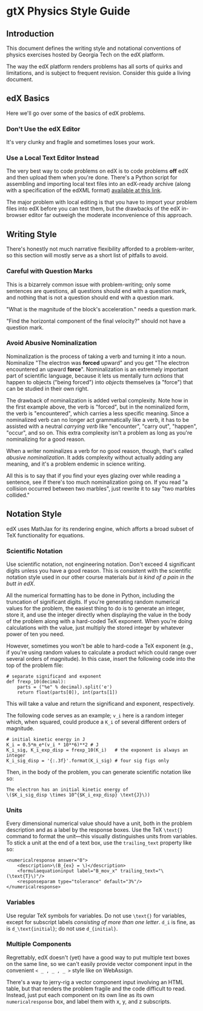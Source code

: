 # gtX Physics Style Guide

## Introduction

This document defines the writing style and notational conventions of physics exercises hosted by Georgia Tech on the edX platform.

The way the edX platform renders problems has all sorts of quirks and limitations, and is subject to frequent revision. Consider this guide a living document.

## edX Basics

Here we'll go over some of the basics of edX problems.

### Don't Use the edX Editor

It's very clunky and fragile and sometimes loses your work.

### Use a Local Text Editor Instead

The very best way to code problems on edX is to code problems **off** edX and then upload them when you're done. There's a Python script for assembling and importing local text files into an edX-ready archive (along with a specification of the edXML format) [available at this link](https://github.gatech.edu/sdouglas6/gtx-library-export).

The major problem with local editing is that you have to import your problem files into edX before you can test them, but the drawbacks of the edX in-browser editor far outweigh the moderate inconvenience of this approach.

## Writing Style

There's honestly not much narrative flexibility afforded to a problem-writer, so this section will mostly serve as a short list of pitfalls to avoid.

### Careful with Question Marks

This is a bizarrely common issue with problem-writing; only some sentences are questions, all questions should end with a question mark, and nothing that is not a question should end with a question mark.

"What is the magnitude of the block's acceleration." needs a question mark.

"Find the horizontal component of the final velocity?" should not have a question mark.

### Avoid Abusive Nominalization

Nominalization is the process of taking a verb and turning it into a noun. Nominalize "The electron was **forced** upward" and you get "The electron encountered an upward **force**". Nominalization is an extremely important part of scientific language, because it lets us mentally turn *actions* that happen to objects ("being forced") into *objects* themselves (a "force") that can be studied in their own right.

The drawback of nominalization is added verbal complexity. Note how in the first example above, the verb is "forced", but in the nominalized form, the verb is "encountered", which carries a less specific meaning. Since a nominalized verb can no longer act grammatically like a verb, it has to be assisted with a neutral *carrying verb* like "encounter", "carry out", "happen", "occur", and so on. This extra complexity isn't a problem as long as you're nominalizing for a good reason.

When a writer nominalizes a verb for no good reason, though, that's called *abusive nominalization*. It adds complexity without actually adding any meaning, and it's a problem endemic in science writing.

All this is to say that if you find your eyes glazing over while reading a sentence, see if there's too much nominalization going on. If you read "a collision occurred between two marbles", just rewrite it to say "two marbles collided."

## Notation Style

edX uses MathJax for its rendering engine, which afforts a broad subset of TeX functionality for equations.

### Scientific Notation

Use scientific notation, not engineering notation. Don't exceed 4 significant digits unless you have a good reason. This is consistent with the scientific notation style used in our other course materials *but is kind of a pain in the butt in edX*.

All the numerical formatting has to be done in Python, including the truncation of significant digits. If you're generating random numerical values for the problem, the easiest thing to do is to generate an integer, store it, and use the integer directly when displaying the value in the body of the problem along with a hard-coded TeX exponent. When you're doing calculations with the value, just multiply the stored integer by whatever power of ten you need.

However, sometimes you won't be able to hard-code a TeX exponent (e.g., if you're using random values to calculate a product which could range over several orders of magnitude). In this case, insert the following code into the top of the problem file:

	# separate significand and exponent
	def frexp_10(decimal):
		parts = ("%e" % decimal).split('e')
		return float(parts[0]), int(parts[1])

This will take a value and return the significand and exponent, respectively.

The following code serves as an example; `v_i` here is a random integer which, when squared, could produce a `K_i` of several different orders of magnitude.

	# initial kinetic energy in J
	K_i = 0.5*m_e*(v_i * 10**6)**2 # J
	K_i_sig, K_i_exp_disp = frexp_10(K_i)   # the exponent is always an integer
	K_i_sig_disp = '{:.3f}'.format(K_i_sig) # four sig figs only
	
Then, in the body of the problem, you can generate scientific notation like so:

	The electron has an initial kinetic energy of
	\($K_i_sig_disp \times 10^{$K_i_exp_disp} \text{J}\))
	
### Units

Every dimensional numerical value should have a unit, both in the problem description and as a label by the response boxes. Use the TeX `\text{}` command to format the unit—this visually distinguishes units from variables. To stick a unit at the end of a text box, use the `trailing_text` property like so:

	<numericalresponse answer="0">
		<description>\(B_{ex} = \)</description>
		<formulaequationinput label="B_mov_x" trailing_text="\(\text{T}\)"/>
		<responseparam type="tolerance" default="3%"/>
	</numericalresponse>
	
### Variables

Use regular TeX symbols for variables. Do not use `\text{}` for variables, except for subscript labels *consisting of more than one letter*. `d_i` is fine, as is `d_\text{initial}`; do not use `d_{initial}`.

### Multiple Components

Regrettably, edX doesn't (yet) have a good way to put multiple text boxes on the same line, so we can't easily provide vector component input in the convenient `< _ , _ , _ >` style like on WebAssign.

There's a way to jerry-rig a vector component input involving an HTML table, but that renders the problem fragile and the code difficult to read. Instead, just put each component on its own line as its own `numericalresponse` box, and label them with x, y, and z subscripts.